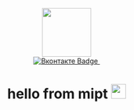 <div id="header" align="center">
  <img src="https://media.giphy.com/media/M9gbBd9nbDrOTu1Mqx/giphy.gif" width="100"/>

  <div id="badges" align='center'>
  <a href="https://vk.com/a_lokhmatov">
    <img src="https://img.shields.io/badge/%D0%92%D0%BA%D0%BE%D0%BD%D1%82%D0%B0%D0%BA%D1%82%D0%B5-blue?logo=vk&logoColor=white&style=for-the-badge" alt="Вконтакте Badge"/>
  </a>
  <img src="https://komarev.com/ghpvc/?username=5teorema5&style=flat-square&color=blue&style=for-the-badge" alt=""/>
</div>

<h1 align="center">
  hello from mipt
  <img src="https://media.giphy.com/media/hvRJCLFzcasrR4ia7z/giphy.gif" width="30px"/>
</h1>
</div>


